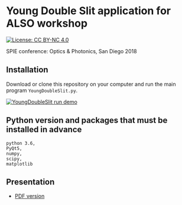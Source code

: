# Young Double Slit application for ALSO workshop
[![License: CC BY-NC 4.0](https://img.shields.io/badge/License-CC%20BY--NC%204.0-lightgrey.svg)](http://creativecommons.org/licenses/by-nc/4.0/) 

SPIE conference: Optics &amp; Photonics, San Diego 2018

## Installation
Download or clone this repository on your computer and run the main program `YoungDoubleSlit.py`.

[![YoungDoubleSlit run demo](https://img.youtube.com/vi/7gwWyiARpE4/0.jpg)](https://www.youtube.com/watch?v=7gwWyiARpE4)

## Python version and packages that must be installed in advance

    python 3.6,
    PyQt5,
    numpy,
    scipy,
    matplotlib
    
   
## Presentation

* [PDF version](https://astrax.github.io/ETOP_2018/Presentation/Presentation.pdf)
